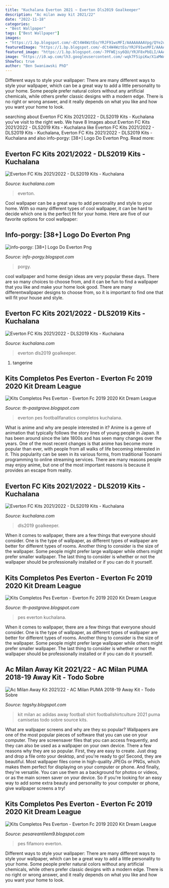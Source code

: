 ```yaml
---
title: "Kuchalana Everton 2021 ~ Everton Dls2019 Goalkeeper"
description: "Ac milan away kit 2021/22"
date: "2022-11-18"
categories:
- "Best Wallpaper"
tags: ["Best Wallpaper"]
images:
- "https://1.bp.blogspot.com/-dCt4W4WztEo/YRJF91wsMFI/AAAAAAAAVpg/QYe2uq2mDn0xKYt1HjbWZtTM4yPOy1DxACLcBGAsYHQ/s510/everton-kits-2021-2022-dls2019-%2528third%2529.png"
featuredImage: "https://1.bp.blogspot.com/-dCt4W4WztEo/YRJF91wsMFI/AAAAAAAAVpg/QYe2uq2mDn0xKYt1HjbWZtTM4yPOy1DxACLcBGAsYHQ/s510/everton-kits-2021-2022-dls2019-%2528third%2529.png"
featured_image: "https://1.bp.blogspot.com/-7PFWEjsy6QU/YRJF8xPbELI/AAAAAAAAVpU/ORrfEuJyMGI6bVYWBKz7zckffv0QMC3LACLcBGAsYHQ/w399-h400/everton-kits-2021-2022-dls2019-%2528goalkeeper-home%2529.png"
image: "https://i0.wp.com/lh3.googleusercontent.com/-wqk7F5ipiKw/X1aMWA2fzeI/AAAAAAABMnI/cwbPaAunUZQlXtU9Y5pCy_SMq6xBIB86gCLcBGAsYHQ/s1600/8.png?resize=650,400"
ShowToc: true
author: "Ben Swaniawski PhD"
---
```



Different ways to style your wallpaper:
There are many different ways to style your wallpaper, which can be a great way to add a little personality to your home. Some people prefer natural colors without any artificial chemicals, while others prefer classic designs with a modern edge. There is no right or wrong answer, and it really depends on what you like and how you want your home to look.

	

		
searching about Everton FC Kits 2021/2022 - DLS2019 Kits - Kuchalana you've visit to the right web. We have 8 Images about Everton FC Kits 2021/2022 - DLS2019 Kits - Kuchalana like Everton FC Kits 2021/2022 - DLS2019 Kits - Kuchalana, Everton FC Kits 2021/2022 - DLS2019 Kits - Kuchalana and also info-porgy: [38+] Logo Do Everton Png. Read more:
		
    
## Everton FC Kits 2021/2022 - DLS2019 Kits - Kuchalana

<img loading=lazy src="https://2.bp.blogspot.com/-3y8C0aTjNpw/WW34SgfezCI/AAAAAAAAM_w/CaAbqIG33jcwUT12i2M_H2O4uy0F2aL8QCLcBGAs/s320/everton-logo-512px.png" onerror="this.onerror=null;this.src='https://tse2.mm.bing.net/th?id=OIP.aSD6yjAe81OyT3DJbRwYUgAAAA&amp;pid=15.1';" alt="Everton FC Kits 2021/2022 - DLS2019 Kits - Kuchalana">

_Source: kuchalana.com_

>everton. 

	

Cool wallpaper can be a great way to add personality and style to your home. With so many different types of cool wallpaper, it can be hard to decide which one is the perfect fit for your home. Here are five of our favorite options for cool wallpaper: 

    
## Info-porgy: [38+] Logo Do Everton Png

<img loading=lazy src="https://idreamleaguesoccerkits.com/wp-content/uploads/2019/08/Everton-fc-Kit-2019-2020-home-blue-shorts-300x300.png" onerror="this.onerror=null;this.src='https://tse2.mm.bing.net/th?id=OIP.YXKSeYtIQa0W5nQ0yjG-rAAAAA&amp;pid=15.1';" alt="info-porgy: [38+] Logo Do Everton Png">

_Source: info-porgy.blogspot.com_

>porgy. 

	

cool wallpaper and home design ideas are very popular these days. There are so many choices to choose from, and it can be fun to find a wallpaper that you like and make your home look good. There are many differentwallpaper designs to choose from, so it is important to find one that will fit your house and style.

    
## Everton FC Kits 2021/2022 - DLS2019 Kits - Kuchalana

<img loading=lazy src="https://1.bp.blogspot.com/-dCt4W4WztEo/YRJF91wsMFI/AAAAAAAAVpg/QYe2uq2mDn0xKYt1HjbWZtTM4yPOy1DxACLcBGAsYHQ/s510/everton-kits-2021-2022-dls2019-%2528third%2529.png" onerror="this.onerror=null;this.src='https://tse1.mm.bing.net/th?id=OIP.e2QVKNmYe2uBfqI_kPSKEwHaHa&amp;pid=15.1';" alt="Everton FC Kits 2021/2022 - DLS2019 Kits - Kuchalana">

_Source: kuchalana.com_

>everton dls2019 goalkeeper. 

	

1. tangerine 

    
## Kits Completos Pes Everton - Everton Fc 2019 2020 Kit Dream League

<img loading=lazy src="https://images.footballfanatics.com/everton/everton-away-shirt-2020-21-womens-with-godfrey-22-printing_ss4_p-12045620+u-pwwa66ivkgdtq5a1zf15+v-fecfe643385e4395aff71edf5c217f53.jpg?_hv=1&amp;w=340" onerror="this.onerror=null;this.src='https://tse3.mm.bing.net/th?id=OIP.C-AsuwCArqhOnMz-cwvQzQAAAA&amp;pid=15.1';" alt="Kits Completos Pes Everton - Everton Fc 2019 2020 Kit Dream League">

_Source: th-pastgrave.blogspot.com_

>everton pes footballfanatics completos kuchalana. 

	

What is anime and why are people interested in it?
Anime is a genre of animation that typically follows the story lines of young people in Japan. It has been around since the late 1800s and has seen many changes over the years. One of the most recent changes is that anime has become more popular than ever, with people from all walks of life becoming interested in it. This popularity can be seen in its various forms, from traditional Toonami programming to online streaming services. There are many reasons people may enjoy anime, but one of the most important reasons is because it provides an escape from reality.

    
## Everton FC Kits 2021/2022 - DLS2019 Kits - Kuchalana

<img loading=lazy src="https://1.bp.blogspot.com/-7PFWEjsy6QU/YRJF8xPbELI/AAAAAAAAVpU/ORrfEuJyMGI6bVYWBKz7zckffv0QMC3LACLcBGAsYHQ/w399-h400/everton-kits-2021-2022-dls2019-%2528goalkeeper-home%2529.png" onerror="this.onerror=null;this.src='https://tse2.mm.bing.net/th?id=OIP.tXhX4W_mQ80UGS5Y-8kp_AAAAA&amp;pid=15.1';" alt="Everton FC Kits 2021/2022 - DLS2019 Kits - Kuchalana">

_Source: kuchalana.com_

>dls2019 goalkeeper. 

	

When it comes to wallpaper, there are a few things that everyone should consider. One is the type of wallpaper, as different types of wallpaper are better for different types of rooms. Another thing to consider is the size of the wallpaper. Some people might prefer large wallpaper while others might prefer smaller wallpaper. The last thing to consider is whether or not the wallpaper should be professionally installed or if you can do it yourself.

    
## Kits Completos Pes Everton - Everton Fc 2019 2020 Kit Dream League

<img loading=lazy src="https://i0.wp.com/lh3.googleusercontent.com/-wqk7F5ipiKw/X1aMWA2fzeI/AAAAAAABMnI/cwbPaAunUZQlXtU9Y5pCy_SMq6xBIB86gCLcBGAsYHQ/s1600/8.png?resize=650,400" onerror="this.onerror=null;this.src='https://tse2.mm.bing.net/th?id=OIP.QDXMYk4JCG-X2I1FeXqTCwHaEj&amp;pid=15.1';" alt="Kits Completos Pes Everton - Everton Fc 2019 2020 Kit Dream League">

_Source: th-pastgrave.blogspot.com_

>pes everton kuchalana. 

	

When it comes to wallpaper, there are a few things that everyone should consider. One is the type of wallpaper, as different types of wallpaper are better for different types of rooms. Another thing to consider is the size of the wallpaper. Some people might prefer large wallpaper while others might prefer smaller wallpaper. The last thing to consider is whether or not the wallpaper should be professionally installed or if you can do it yourself.

    
## Ac Milan Away Kit 2021/22 - AC Milan PUMA 2018-19 Away Kit - Todo Sobre

<img loading=lazy src="https://lh6.googleusercontent.com/proxy/F3WNpEe0wWAwW39_23z-NqJgtgkV7BY0mWy03Mm-NzWXA-4loEP09ELuXlamNh3WWT-qyaIm63_01LF4OCR9A97lm5CA8Eva2aSPqH4INy4kzbH_71XkmVKs1dRzsJS7sv8Oqg3QHAuLkrsNphDJ8nyJrda3dEuiiIA=s0-d" onerror="this.onerror=null;this.src='https://tse1.mm.bing.net/th?id=OIP.CWv2kO_HPDuNoUwV-lWhcAHaHa&amp;pid=15.1';" alt="Ac Milan Away Kit 2021/22 - AC Milan PUMA 2018-19 Away Kit - Todo Sobre">

_Source: tagshy.blogspot.com_

>kit milan ac adidas away football shirt footballshirtculture 2021 puma camisetas todo sobre source kits. 

	

What are wallpaper screens and why are they so popular?
Wallpapers are one of the most popular pieces of software that you can use on your computer. They are screensaver files that you can access frequently, and they can also be used as a wallpaper on your own device. There a few reasons why they are so popular. First, they are easy to create. Just drag and drop a file onto your desktop, and you're ready to go! Second, they are beautiful. Most wallpaper files come in high-quality JPEGs or PNGs, which makes them perfect for displaying on your computer or phone. And finally, they're versatile. You can use them as a background for photos or videos, or as the main screen saver on your device. So if you're looking for an easy way to add some extra beauty and personality to your computer or phone, give wallpaper screens a try!

    
## Kits Completos Pes Everton - Everton Fc 2019 2020 Kit Dream League

<img loading=lazy src="https://fifamoro.com/wp-content/uploads/2019/11/ENG-1-CHE-3.png" onerror="this.onerror=null;this.src='https://tse1.mm.bing.net/th?id=OIP.SGNGnQUyR9e_lcEa2-1ldAHaHa&amp;pid=15.1';" alt="Kits Completos Pes Everton - Everton Fc 2019 2020 Kit Dream League">

_Source: pesareantilem9.blogspot.com_

>pes fifamoro everton. 

	

Different ways to style your wallpaper:
There are many different ways to style your wallpaper, which can be a great way to add a little personality to your home. Some people prefer natural colors without any artificial chemicals, while others prefer classic designs with a modern edge. There is no right or wrong answer, and it really depends on what you like and how you want your home to look.

